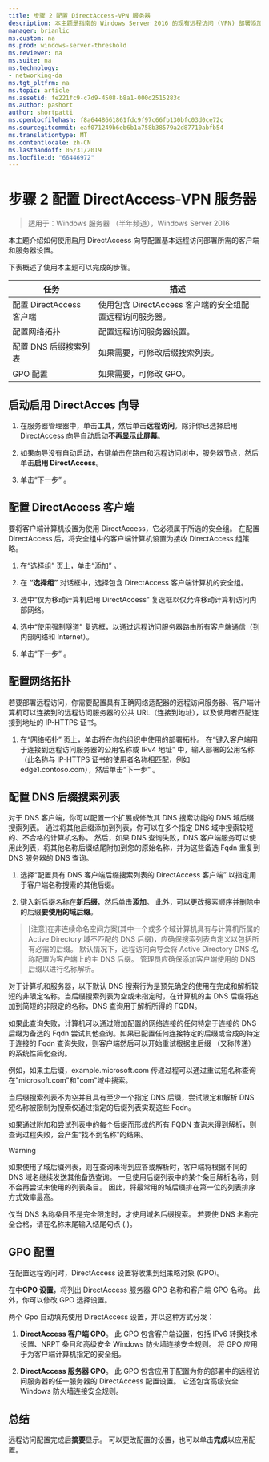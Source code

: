 ```yaml
---
title: 步骤 2 配置 DirectAccess-VPN 服务器
description: 本主题是指南的 Windows Server 2016 的现有远程访问 (VPN) 部署添加 DirectAccess 的一部分
manager: brianlic
ms.custom: na
ms.prod: windows-server-threshold
ms.reviewer: na
ms.suite: na
ms.technology:
- networking-da
ms.tgt_pltfrm: na
ms.topic: article
ms.assetid: fe221fc9-c7d9-4508-b8a1-000d2515283c
ms.author: pashort
author: shortpatti
ms.openlocfilehash: f8a6448661861fdc9f97c66fb130bfc03d0ce72c
ms.sourcegitcommit: eaf071249b6eb6b1a758b38579a2d87710abfb54
ms.translationtype: MT
ms.contentlocale: zh-CN
ms.lasthandoff: 05/31/2019
ms.locfileid: "66446972"
---
```

#  <a name="step-2-configure-the-directaccess-vpn-server"></a>步骤 2 配置 DirectAccess-VPN 服务器

>适用于：Windows 服务器 （半年频道），Windows Server 2016

本主题介绍如何使用启用 DirectAccess 向导配置基本远程访问部署所需的客户端和服务器设置。

下表概述了使用本主题可以完成的步骤。

|任务       |描述|
|-----------|-----------|
|配置 DirectAccess 客户端|使用包含 DirectAccess 客户端的安全组配置远程访问服务器。|
|配置网络拓扑|配置远程访问服务器设置。|
|配置 DNS 后缀搜索列表|如果需要，可修改后缀搜索列表。|
|GPO 配置|如果需要，可修改 GPO。|

## <a name="to-start-the-enable-directacces-wizard"></a>启动启用 DirectAcces 向导

1. 在服务器管理器中，单击**工具**，然后单击**远程访问**。除非你已选择启用 DirectAccess 向导自动启动**不再显示此屏幕**。 

2. 如果向导没有自动启动，右键单击在路由和远程访问树中，服务器节点，然后单击**启用 DirectAccess**。

3. 单击“下一步”  。

## <a name="configure-directaccess-clients"></a>配置 DirectAccess 客户端

要将客户端计算机设置为使用 DirectAccess，它必须属于所选的安全组。 在配置 DirectAccess 后，将安全组中的客户端计算机设置为接收 DirectAccess 组策略。

1. 在“选择组”  页上，单击“添加”  。

2. 在 **“选择组”** 对话框中，选择包含 DirectAccess 客户端计算机的安全组。

3. 选中“仅为移动计算机启用 DirectAccess”  复选框以仅允许移动计算机访问内部网络。

4. 选中“使用强制隧道”  复选框，以通过远程访问服务器路由所有客户端通信（到内部网络和 Internet）。

5. 单击“下一步”  。

## <a name="configure-the-network-topology"></a>配置网络拓扑

若要部署远程访问，你需要配置具有正确网络适配器的远程访问服务器、客户端计算机可以连接到的远程访问服务器的公共 URL（连接到地址），以及使用者匹配连接到地址的 IP-HTTPS 证书。

1. 在“网络拓扑”  页上，单击将在你的组织中使用的部署拓扑。 在“键入客户端用于连接到远程访问服务器的公用名称或 IPv4 地址”  中，输入部署的公用名称（此名称与 IP-HTTPS 证书的使用者名称相匹配，例如 edge1.contoso.com），然后单击“下一步”  。

## <a name="configure-the-dns-suffix-search-list"></a>配置 DNS 后缀搜索列表

对于 DNS 客户端，你可以配置一个扩展或修改其 DNS 搜索功能的 DNS 域后缀搜索列表。 通过将其他后缀添加到列表，你可以在多个指定 DNS 域中搜索较短的、不合格的计算机名称。 然后，如果 DNS 查询失败，DNS 客户端服务可以使用此列表，将其他名称后缀结尾附加到您的原始名称，并为这些备选 Fqdn 重复到 DNS 服务器的 DNS 查询。

1. 选择“配置具有 DNS 客户端后缀搜索列表的 DirectAccess 客户端”  以指定用于客户端名称搜索的其他后缀。

2. 键入新后缀名称在**新后缀**，然后单击**添加**。 此外，可以更改搜索顺序并删除中的后缀**要使用的域后缀**。

>[注意]在非连续命名空间方案\(其中一个或多个域计算机具有与计算机所属的 Active Directory 域不匹配的 DNS 后缀\)，应确保搜索列表自定义以包括所有必需的后缀。 默认情况下，远程访问向导会将 Active Directory DNS 名称配置为客户端上的主 DNS 后缀。 管理员应确保添加客户端使用的 DNS 后缀以进行名称解析。

对于计算机和服务器，以下默认 DNS 搜索行为是预先确定的使用在完成和解析较短的非限定名称。当后缀搜索列表为空或未指定时，在计算机的主 DNS 后缀将追加到简短的非限定的名称，DNS 查询用于解析所得的 FQDN。 

如果此查询失败，计算机可以通过附加配置的网络连接的任何特定于连接的 DNS 后缀为备选的 Fqdn 尝试其他查询。如果已配置任何连接特定的后缀或合成的特定于连接的 Fqdn 查询失败，则客户端然后可以开始重试根据主后缀 （又称传递） 的系统性简化查询。

例如，如果主后缀，example.microsoft.com 传递过程可以通过重试短名称查询在"microsoft.com"和"com"域中搜索。

当后缀搜索列表不为空并且具有至少一个指定 DNS 后缀，尝试限定和解析 DNS 短名称被限制为搜索仅通过指定的后缀列表实现这些 Fqdn。 

如果通过附加和尝试列表中的每个后缀而形成的所有 FQDN 查询未得到解析，则查询过程失败，会产生“找不到名称”的结果。 

> [!WARNING]
> 如果使用了域后缀列表，则在查询未得到应答或解析时，客户端将根据不同的 DNS 域名继续发送其他备选查询。 一旦使用后缀列表中的某个条目解析名称，则不会再尝试未使用的列表条目。 因此，将最常用的域后缀排在第一位的列表排序方式效率最高。
> 
> 仅当 DNS 名称条目不是完全限定时，才使用域名后缀搜索。 若要使 DNS 名称完全合格，请在名称末尾输入结尾句点 (.)。

## <a name="gpo-configuration"></a>GPO 配置

在配置远程访问时，DirectAccess 设置将收集到组策略对象 (GPO)。 

在中**GPO 设置**，将列出 DirectAccess 服务器 GPO 名称和客户端 GPO 名称。 此外，你可以修改 GPO 选择设置。

两个 Gpo 自动填充使用 DirectAccess 设置，并以这种方式分发：

1. **DirectAccess 客户端 GPO**。 此 GPO 包含客户端设置，包括 IPv6 转换技术设置、NRPT 条目和高级安全 Windows 防火墙连接安全规则。 将 GPO 应用于为客户端计算机指定的安全组。

2. **DirectAccess 服务器 GPO**。 此 GPO 包含应用于配置为你的部署中的远程访问服务器的任一服务器的 DirectAccess 配置设置。 它还包含高级安全 Windows 防火墙连接安全规则。

## <a name="summary"></a>总结

远程访问配置完成后**摘要**显示。 可以更改配置的设置，也可以单击**完成**以应用配置。
